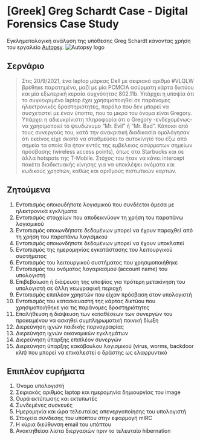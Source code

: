 # [Greek] Greg Schardt Case - Digital Forensics Case Study
Εγκληματολογική ανάλυση της υπόθεσης Greg Schardt κάνοντας χρήση του εργαλείο [Autopsy](https://www.autopsy.com).
![Autopsy logo](https://github.com/chbandis/Greg_Schardt_Case-Digital_Forensics_Case_Study/assets/91207835/ee6da11b-3b6a-47d6-bcc4-679b76fe1f68)


## Σερνάριο
> Στις 20/9/2021, ένα laptop μάρκας Dell με σειριακό αριθμό #VLQLW βρέθηκε παρατημένο,   μαζί με μία PCMCIA ασύρματη κάρτα δικτύου και μία εξωτερική κεραία συχνότητας 802.11b. Υπάρχει η υποψία ότι το συγκεκριμένο laptop έχει χρησιμοποιηθεί σε παράνομες ηλεκτρονικές δραστηριότητες, παρόλο που δεν μπορεί να συσχετιστεί με έναν ύποπτο, που το μικρό του όνομα είναι Gregory. 
> Υπάρχει η αδιευκρίνιστη πληροφορία ότι ο Gregory -ενδεχομένως- να χρησιμοποιεί το ψευδώνυμο “Mr. Evil” ή “Mr. Bad”. Κάποιοι από τους  συνεργούς του, κατά την ανακριτική διαδικασία ομολόγησαν ότι εκείνος είχε σκοπό να σταθμεύσει το αυτοκίνητό του  έξω από σημεία τα οποία θα ήταν εντός της εμβέλειας ασύρματων σημείων  πρόσβασης (wireless access points), όπως στα Starbucks και σε άλλα hotspots της T-Mobile. Στόχος του ήταν να κάνει intercept πακέτα διαδικτυακής κίνησης για να υποκλέψει ονόματα και κωδικούς χρηστών, καθώς και αριθμούς πιστωτικών καρτών. 

## Ζητούμενα
1. Εντοπισμός οποιουδήποτε λογισμικού που συνδέεται άμεσα με ηλεκτρονικά εγκλήματα
2. Εντοπισμός στοιχείων που αποδεικνύουν τη χρήση του παραπάνω λογισμικού
3. Εντοπισμός οποιωνδήποτε δεδομένων μπορεί να έχουν παραχθεί από τη χρήση του παραπάνω λογισμικού
4. Εντοπισμός οποιωνδήποτε δεδομένων μπορεί να έχουν υποκλαπεί
5. Εντοπισμός της ημερομηνίας εγκατάστασης του λειτουργικού συστήματος
6. Εντοπισμός του λειτουργικού συστήματος που χρησιμοποιήθηκε
7. Εντοπισμός του ονόματος λογαριασμού (account name) του υπολογιστή
8. Επιβεβαίωση ή διάψευση της υποψίας για πρότερη μετακίνηση του υπολογιστή σε άλλη γεωγραφική περιοχή
9. Εντοπισμός επιπλέον χρηστών που είχαν πρόσβαση στον υπολογιστή
10. Εντοπισμός του κατασκευαστή της κάρτας δικτύου που χρησιμοποιήθηκε για τις παράνομες δραστηριότητες
11. Επαλήθευση ή διάψευση των καταθέσεων των συνεργών του προκειμένου να ασκηθεί συμπληρωματική ποινική δίωξη
12. Διερεύνηση ιχνών παιδικής πορνογραφίας
13. Διερεύνηση ιχνών οικονομικών εγκλημάτων
14. Διερεύνηση ύπαρξης επιπλέον συνεργών
15. Διερεύνηση ύπαρξης κακόβουλου λογισμικού (virus, worms, backdoor κλπ) που μπορεί να επικαλεστεί ο δράστης ως ελαφρυντικό

## Επιπλέον ευρήματα
1. Όνομα υπολογιστή
2. Σειριακός αριθμός laptop και ημερομηνία δημιουργίας του image
3. Ουρά εκτύπωσης και εκτυπωτές
4. Συνδεμένες συσκευές
5. Ημερομηνία και ώρα τελευταίας απενεργοποίησης του υπολογιστή
6. Στοιχεία σύνδεσης του υπόπτου στην εφαρμογή mIRC
7. Η κύρια διεύθυνση email του υπόπτου
8. Ανακτηθείσα λίστα διεργασιών πριν το τελευταίο hibernation
